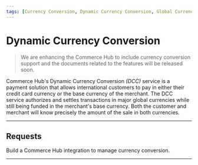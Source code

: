 ```yaml
---
tags: [Currency Conversion, Dynamic Currency Conversion, Global Currency]
---
```


# Dynamic Currency Conversion

<!-- theme: danger -->
> We are enhancing the Commerce Hub to include currency conversion support and the documents related to the features will be released soon.

Commerce Hub's Dynamic Currency Conversion _(DCC)_ service is a payment solution that allows international customers to pay in either their credit card currency or the base currency of the merchant. The DCC service authorizes and settles transactions in major global currencies while still being funded in the merchant's base currency. Both the customer and merchant will know precisely the amount of the sale in both currencies.

---

## Requests

Build a Commerce Hub integration to manage currency conversion.

<!-- type: row -->

<!-- type: card
title: Rate Request by Issuer
description: Submit a DCC request for a payment instrument to receive the currency and rate based on the issuer's BIN.
link: ?path=docs/Resources/Guides/Global-Currency/DCC-BIN-Rate-Request.md
-->

<!-- type: card
title: Rate Request by Currency
description: Submit a DCC request for a specific currency rate based on the `currencyCode`.
link: docs/Resources/Guides/Global-Currency/DCC-Currency-Rate-Request.md
-->

<!-- type: card
title: Charges Request
description: Submit a charges request using the requested rate information.
link: docs/Resources/Guides/Global-Currency/DCC-Charge-Request.md
-->

<!-- type: row-end -->

---
